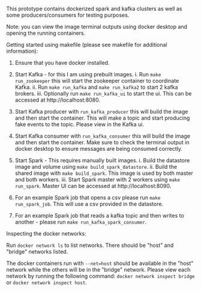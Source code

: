 This prototype contains dockerized spark and kafka clusters as well as some producers/consumers for testing purposes.

Note: you can view the image terminal outputs using docker desktop and opening the running containers.

Getting started using makefile (please see makefile for additional information):

1. Ensure that you have docker installed.
2. Start Kafka - for this I am using prebuilt images.
    i. Run `make run_zookeeper` this will start the zookeeper container to coordinate Kafka.
    ii. Run `make run_kafka` and `make run_kafka2` to start 2 kafka brokers. 
    iii. Optionally run `make run_kafka_ui` to start the ui. This can be accessed at http://localhost:8080.
3. Start Kafka producer with `run_kafka_producer` this will build the image and then start the container. This will make a topic and start producing fake events to the topic. Please view in the Kafka ui.
4. Start Kafka consumer with `run_kafka_consumer` this will build the image and then start the container. Make sure to check the terminal output in docker desktop to ensure messages are being consumed correctly.

5. Start Spark - This requires manually built images.
    i. Build the datastore image and volume using `make build_spark_datastore`.
    ii. Build the shared image with `make build_spark`. This image is used by both master and both workers.
    iii. Start Spark master with 2 workers using `make run_spark`. Master UI can be accessed at http://localhost:8090.
6. For an example Spark job that opens a csv please run `make run_spark_job`. This will use a csv provided in the datastore.
7. For an example Spark job that reads a kafka topic and then writes to another - please run `make run_kafka_spark_consumer`.

Inspecting the docker networks:

Run `docker network ls` to list networks.
There should be "host" and "bridge" networks listed.

The docker containers run with `--net=host` should be available in the "host" network while the others will be in the "bridge" network. Please view each network by running the following command: `docker network inspect bridge` or `docker network inspect host`.